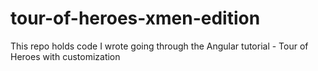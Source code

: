 # tour-of-heroes-xmen-edition
This repo holds code I wrote going through the Angular tutorial - Tour of Heroes with customization 
